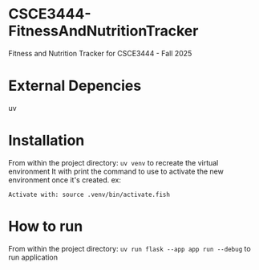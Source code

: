 # CSCE3444-FitnessAndNutritionTracker

Fitness and Nutrition Tracker for CSCE3444 - Fall 2025

# External Depencies
uv

# Installation
From within the project directory:
`uv venv` to recreate the virtual environment
It with print the command to use to activate the new environment once it's created. ex: 
```
Activate with: source .venv/bin/activate.fish
```



# How to run
From within the project directory:
`uv run flask --app app run --debug` to run application
